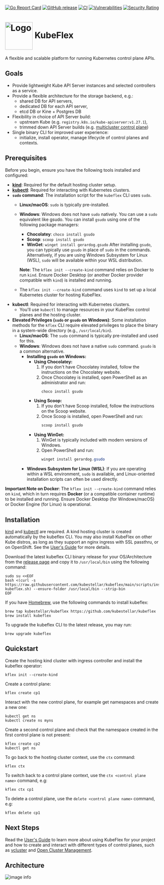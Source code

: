 [![Go Report Card](https://goreportcard.com/badge/github.com/kubestellar/kubeflex)](https://goreportcard.com/report/github.com/kubestellar/kubeflex)
[![GitHub release](https://img.shields.io/github/release/kubestellar/kubeflex/all.svg?style=flat-square)](https://github.com/kubestellar/kubeflex/releases)
[![CI](https://github.com/kubestellar/kubeflex/actions/workflows/ci.yaml/badge.svg)](https://github.com/kubestellar/kubeflex/actions/workflows/ci.yaml)
[![Vulnerabilities](https://sonarcloud.io/api/project_badges/measure?project=kubestellar_kubeflex&metric=vulnerabilities)](https://sonarcloud.io/summary/new_code?id=kubestellar_kubeflex)
[![Security Rating](https://sonarcloud.io/api/project_badges/measure?project=kubestellar_kubeflex&metric=security_rating)](https://sonarcloud.io/summary/new_code?id=kubestellar_kubeflex)

# <img alt="Logo" width="90px" src="./docs/images/kubeflex-logo.png" style="vertical-align: middle;" />  KubeFlex

A flexible and scalable platform for running Kubernetes control plane APIs.

## Goals

- Provide lightweight Kube API Server instances and selected controllers as a service.
- Provide a flexible architecture for the storage backend, e.g.:
    - shared DB for API servers,
    - dedicated DB for each API server,
    - etcd DB or Kine + Postgres DB
- Flexibility in choice of API Server build:
    - upstream Kube (e.g. `registry.k8s.io/kube-apiserver:v1.27.1`),
    - trimmed down API Server builds (e.g. [multicluster control plane](https://github.com/open-cluster-management-io/multicluster-controlplane))
- Single binary CLI for improved user experience:
    - initialize, install operator, manage lifecycle of control planes and contexts.


## Prerequisites
Before you begin, ensure you have the following tools installed and configured:

- **[kind](https://kind.sigs.k8s.io)**: Required for the default hosting cluster setup.
- **[kubectl](https://kubernetes.io/docs/tasks/tools/)**: Required for interacting with Kubernetes clusters.
- **`sudo` command**: The installation script for the `kubeflex` CLI uses `sudo`.
    - **Linux/macOS**: `sudo` is typically pre-installed.
    - **Windows**: Windows does not have `sudo` natively. You can use a `sudo` equivalent like gsudo.
        You can install `gsudo` using one of the following package managers:
        - **Chocolatey**: `choco install gsudo`
        - **Scoop**: `scoop install gsudo`
        - **WinGet**: `winget install gerardog.gsudo`
        After installing `gsudo`, you can typically use `gsudo` in place of `sudo` in the commands.
        Alternatively, if you are using Windows Subsystem for Linux (WSL), `sudo` will be available within your WSL distribution.

        **Note**: The `kflex init --create-kind` command relies on Docker to run `kind`. Ensure Docker Desktop (or another Docker provider compatible with `kind`) is installed and running.

    - The `kflex init --create-kind` command uses `kind` to set up a local Kubernetes cluster for hosting KubeFlex.
- **kubectl**: Required for interacting with Kubernetes clusters.
    - You'll use `kubectl` to manage resources in your KubeFlex control planes and the hosting cluster.
- **Elevated Privileges (`sudo` or `gsudo` on Windows)**: Some installation methods for the `kflex` CLI require elevated privileges to place the binary in a system-wide directory (e.g., `/usr/local/bin`).
    - **Linux/macOS**: The `sudo` command is typically pre-installed and used for this.
    - **Windows**: Windows does not have a native `sudo` command. `gsudo` is a common alternative.
        - **Installing `gsudo` on Windows:**
            - **Using Chocolatey:**
                1.  If you don't have Chocolatey installed, follow the instructions on the Chocolatey website.
                2.  Once Chocolatey is installed, open PowerShell as an administrator and run:
                    ```powershell
                    choco install gsudo
                    ```
            - **Using Scoop:**
                1.  If you don't have Scoop installed, follow the instructions on the Scoop website.
                2.  Once Scoop is installed, open PowerShell and run:
                    ```powershell
                    scoop install gsudo
                    ```
            - **Using WinGet:**
                1.  WinGet is typically included with modern versions of Windows.
                2.  Open PowerShell and run:
                    ```powershell
                    winget install gerardog.gsudo
                    ```
        - **Windows Subsystem for Linux (WSL)**: If you are operating within a WSL environment, `sudo` is available, and Linux-oriented installation scripts can often be used directly.

**Important Note on Docker**: The `kflex init --create-kind` command relies on `kind`, which in turn requires **Docker** (or a compatible container runtime) to be installed and running. Ensure Docker Desktop (for Windows/macOS) or Docker Engine (for Linux) is operational.



## Installation

[kind](https://kind.sigs.k8s.io) and [kubectl](https://kubernetes.io/docs/tasks/tools/) are
required. A kind hosting cluster is created automatically by the kubeflex CLI. You may
also install KubeFlex on other Kube distros, as long as they support an nginx ingress
with SSL passthru, or on OpenShift. See the [User's Guide](docs/users.md) for more details.

Download the latest kubeflex CLI binary release for your OS/Architecture from the
[release page](https://github.com/kubestellar/kubeflex/releases) and copy it
to `/usr/local/bin` using the following command:

```shell
sudo su <<EOF
bash <(curl -s https://raw.githubusercontent.com/kubestellar/kubeflex/main/scripts/install-kubeflex.sh) --ensure-folder /usr/local/bin --strip-bin
EOF
```

If you have [Homebrew](https://brew.sh), use the following commands to install kubeflex:

```shell
brew tap kubestellar/kubeflex https://github.com/kubestellar/kubeflex
brew install kubeflex
```

To upgrade the kubeflex CLI to the latest release, you may run:

```shell
brew upgrade kubeflex
```

## Quickstart

Create the hosting kind cluster with ingress controller and install
the kubeflex operator:

```shell
kflex init --create-kind
```

Create a control plane:

```shell
kflex create cp1
```

Interact with the new control plane, for example get namespaces and create a new one:

```shell
kubectl get ns
kubectl create ns myns
```

Create a second control plane and check that the namespace created in the
first control plane is not present:

```shell
kflex create cp2
kubectl get ns
```

To go back to the hosting cluster context, use the `ctx` command:

```shell
kflex ctx
```

To switch back to a control plane context, use the
`ctx <control plane name>` command, e.g:

```shell
kflex ctx cp1
```

To delete a control plane, use the `delete <control plane name>` command, e.g:

```shell
kflex delete cp1
```

## Next Steps

Read the [User's Guide](docs/users.md) to learn more about using KubeFlex for your project
and how to create and interact with different types of control planes, such as
[vcluster](https://www.vcluster.com) and [Open Cluster Management](https://github.com/open-cluster-management-io/multicluster-controlplane).

## Architecture

![image info](./docs/images/kubeflex-high-level-arch.png)
